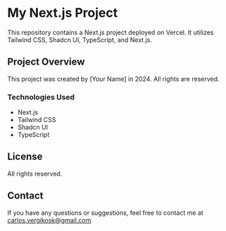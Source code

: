 # My Next.js Project

This repository contains a Next.js project deployed on Vercel. It utilizes Tailwind CSS, Shadcn UI, TypeScript, and Next.js. 

## Project Overview

This project was created by [Your Name] in 2024. All rights are reserved.

### Technologies Used

- Next.js
- Tailwind CSS
- Shadcn UI
- TypeScript

## License
All rights reserved.

## Contact
If you have any questions or suggestions, feel free to contact me at carlos.vergikosk@gmail.com
